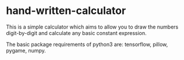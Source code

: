 # hand-written-calculator
This is a simple calculator which aims to allow you to draw the numbers digit-by-digit and calculate any basic constant expression.

The basic package requirements of python3 are: tensorflow, pillow, pygame, numpy.
